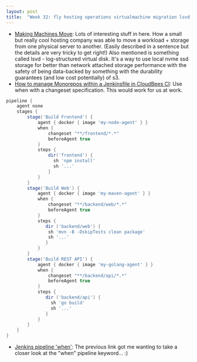 ```yaml
---
layout: post
title:  "Week 32: fly hosting operations virtualmachine migration lsvd, jenkins pipelines when monorepos groovy"
---
```


* [Making Machines Move](https://fly.io/blog/machine-migrations/): Lots of interesting stuff in here. How a small but really cool hosting company was able to move a workload + storage from one physical server to another. (Easily described in a sentence but the details are very tricky to get right!) Also mentioned is something called lsvd - log-structured virtual disk. It's a way to use local nvme ssd storage for better than network attached storage performance with the safety of being data-backed by something with the durability guarantees (and low cost potentially) of s3.
* [How to manage Monorepos within a Jenkinsfile in CloudBees CI](https://docs.cloudbees.com/docs/cloudbees-ci-kb/latest/client-and-managed-controllers/how-to-build-monorepos-in-cloudbees-ci): Use when with a changeset specification. This would work for us at work.

```groovy
pipeline {
    agent none
    stages {
        stage('Build Frontend') {
            agent { docker { image 'my-node-agent' } }
            when {
                changeset "**/frontend/*.*"
                beforeAgent true
            }
            steps {
                dir('frontend') {
                  sh 'npm install'
                  sh '...'
                }
            }
        }
        stage('Build Web') {
            agent { docker { image 'my-maven-agent' } }
            when {
                changeset "**/backend/web/*.*"
                beforeAgent true
            }
            steps {
               dir ('backend/web') {
                sh 'mvn -B -DskipTests clean package'
                sh '...'
               }
            }
        }
        stage('Build REST API') {
            agent { docker { image 'my-golang-agent' } }
            when {
                changeset "**/backend/api/*.*"
                beforeAgent true
            }
            steps {
               dir ('backend/api') {
                 sh 'go build'
                 sh '...'
               }
            }
        }
    }
}
```

* [Jenkins pipeline 'when'](https://www.jenkins.io/doc/book/pipeline/syntax/#when): The previous link got me wanting to take a closer look at the "when" pipeline keyword... :)